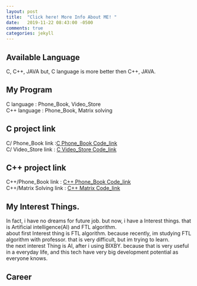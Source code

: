 ```yaml
---
layout: post
title:  "Click here! More Info About ME! "
date:   2019-11-22 08:43:00 -0500
comments: true
categories: jekyll
---
```


## Available Language
C, C++, JAVA but, C language is more better then C++, JAVA.

## My Program
C language : Phone_Book, Video_Store<br>C++ language : Phone_Book, Matrix solving

## C project link
C/ Phone_Book link :<a href="https://github.com/wook0605/wook0605.github.io/tree/master/C/Phone_Book">C Phone_Book Code_link</a><br>C/ Video_Store link : <a href="https://github.com/wook0605/wook0605.github.io/tree/master/C/Video_Store">C Video_Store Code_link</a>
 
## C++ project link
C++/Phone_Book link :  <a href="https://github.com/wook0605/wook0605.github.io/tree/master/C%2B%2B/Phone_Book">C++ Phone_Book Code_link</a><br>C++/Matrix Solving link : <a href="https://github.com/wook0605/wook0605.github.io/tree/master/C%2B%2B/Matrix">C++ Matrix Code_link</a>

## My Interest Things.
In fact, i have no dreams for future job. but now, i have a Interest things. that is Artificial intelligence(AI) and FTL algorithm.<br>
about first Interest thing is FTL algorithm. because recently, im studying FTL algorithm with professor. that is very difficult, but im trying to learn.<br> the next interest Thing is AI, after i using BIXBY. because that is very useful in a everyday life, and this tech have very big development potential as everyone knows.

## Career
